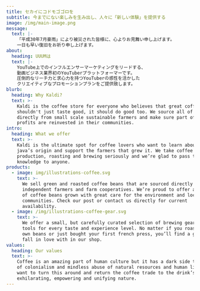 ```yaml
---
title: セカイにコドモゴゴロを
subtitle: 今までにない楽しみを生み出し、人々に「新しい体験」を提供する
image: /img/main-image.png
message:
  text: |-
    「平成30年7月豪雨」により被災された皆様に、心よりお見舞い申し上げます。
    一日も早い復旧をお祈り申し上げます。
about:
  heading: UUUMは
  text: |-
    YouTube上でのインフルエンサーマーケティングをリードする、
    動画ビジネス業界初のYouTuberプラットフォーマーです。
    圧倒的なリーチ力と求心力を持つYouTuberの感性を活かした
    クリエイティブなプロモーションプランをご提供致します。
blurb:
  heading: Why Kaldi?
  text: >-
    Kaldi is the coffee store for everyone who believes that great coffee
    shouldn't just taste good, it should do good too. We source all of our beans
    directly from small scale sustainable farmers and make sure part of the
    profits are reinvested in their communities.
intro:
  heading: What we offer
  text: >-
    Kaldi is the ultimate spot for coffee lovers who want to learn about their
    java’s origin and support the farmers that grew it. We take coffee
    production, roasting and brewing seriously and we’re glad to pass that
    knowledge to anyone.
products:
  - image: img/illustrations-coffee.svg
    text: >-
      We sell green and roasted coffee beans that are sourced directly from
      independent farmers and farm cooperatives. We’re proud to offer a variety
      of coffee beans grown with great care for the environment and local
      communities. Check our post or contact us directly for current
      availability.
  - image: /img/illustrations-coffee-gear.svg
    text: >-
      We offer a small, but carefully curated selection of brewing gear and
      tools for every taste and experience level. No matter if you roast your
      own beans or just bought your first french press, you’ll find a gadget to
      fall in love with in our shop.
values:
  heading: Our values
  text: >-
    Coffee is an amazing part of human culture but it has a dark side too – one
    of colonialism and mindless abuse of natural resources and human lives. We
    want to turn this around and return the coffee trade to the drink’s
    exhilarating, empowering and unifying nature.
---
```


